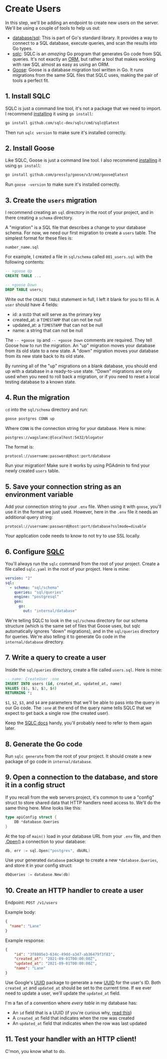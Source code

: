 # Create Users

In this step, we'll be adding an endpoint to create new users on the server. We'll be using a couple of tools to help us out:

* [database/sql](https://pkg.go.dev/database/sql): This is part of Go's standard library. It provides a way to connect to a SQL database, execute queries, and scan the results into Go types.
* [sqlc](https://sqlc.dev/): SQLC is an *amazing* Go program that generates Go code from SQL queries. It's not exactly an [ORM](https://www.freecodecamp.org/news/what-is-an-orm-the-meaning-of-object-relational-mapping-database-tools/), but rather a tool that makes working with raw SQL almost as easy as using an ORM.
* [Goose](https://github.com/pressly/goose): Goose is a database migration tool written in Go. It runs migrations from the same SQL files that SQLC uses, making the pair of tools a perfect fit.

## 1. Install SQLC

SQLC is just a command line tool, it's not a package that we need to import. I recommend [installing](https://docs.sqlc.dev/en/latest/overview/install.html) it using `go install`:

```bash
go install github.com/sqlc-dev/sqlc/cmd/sqlc@latest
```

Then run `sqlc version` to make sure it's installed correctly.

## 2. Install Goose

Like SQLC, Goose is just a command line tool. I also recommend [installing](https://github.com/pressly/goose#install) it using `go install`:

```bash
go install github.com/pressly/goose/v3/cmd/goose@latest
```

Run `goose -version` to make sure it's installed correctly.

## 3. Create the `users` migration

I recommend creating an `sql` directory in the root of your project, and in there creating a `schema` directory.

A "migration" is a SQL file that describes a change to your database schema. For now, we need our first migration to create a `users` table. The simplest format for these files is:

```
number_name.sql
```

For example, I created a file in `sql/schema` called `001_users.sql` with the following contents:

```sql
-- +goose Up
CREATE TABLE ...

-- +goose Down
DROP TABLE users;
```

Write out the `CREATE TABLE` statement in full, I left it blank for you to fill in. A `user` should have 4 fields:

* id: a `UUID` that will serve as the primary key
* created_at: a `TIMESTAMP` that can not be null
* updated_at: a `TIMESTAMP` that can not be null
* name: a string that can not be null

The `-- +goose Up` and `-- +goose Down` comments are required. They tell Goose how to run the migration. An "up" migration moves your database from its old state to a new state. A "down" migration moves your database from its new state back to its old state.

By running all of the "up" migrations on a blank database, you should end up with a database in a ready-to-use state. "Down" migrations are only used when you need to roll back a migration, or if you need to reset a local testing database to a known state.

## 4. Run the migration

`cd` into the `sql/schema` directory and run:

```bash
goose postgres CONN up
```

Where `CONN` is the connection string for your database. Here is mine:

```
postgres://wagslane:@localhost:5432/blogator
```

The format is:

```
protocol://username:password@host:port/database
```

Run your migration! Make sure it works by using PGAdmin to find your newly created `users` table.

## 5. Save your connection string as an environment variable

Add your connection string to your `.env` file. When using it with `goose`, you'll use it in the format we just used. However, here in the `.env` file it needs an additional query string:

```
protocol://username:password@host:port/database?sslmode=disable
```

Your application code needs to know to not try to use SSL locally.

## 6. Configure [SQLC](https://docs.sqlc.dev/en/latest/tutorials/getting-started-postgresql.html)

You'll always run the `sqlc` command from the root of your project. Create a file called `sqlc.yaml` in the root of your project. Here is mine:

```yaml
version: "2"
sql:
  - schema: "sql/schema"
    queries: "sql/queries"
    engine: "postgresql"
    gen:
      go:
        out: "internal/database"
```

We're telling SQLC to look in the `sql/schema` directory for our schema structure (which is the same set of files that Goose uses, but sqlc automatically ignores "down" migrations), and in the `sql/queries` directory for queries. We're also telling it to generate Go code in the `internal/database` directory.

## 7. Write a query to create a user

Inside the `sql/queries` directory, create a file called `users.sql`. Here is mine:

```sql
-- name: CreateUser :one
INSERT INTO users (id, created_at, updated_at, name)
VALUES ($1, $2, $3, $4)
RETURNING *;
```

`$1`, `$2`, `$3`, and `$4` are parameters that we'll be able to pass into the query in our Go code. The `:one` at the end of the query name tells SQLC that we expect to get back a single row (the created user).

Keep the [SQLC docs](https://docs.sqlc.dev/en/latest/tutorials/getting-started-postgresql.html) handy, you'll probably need to refer to them again later.

## 8. Generate the Go code

Run `sqlc generate` from the root of your project. It should create a new package of go code in `internal/database`.

## 9. Open a connection to the database, and store it in a config struct

If you recall from the web servers project, it's common to use a "config" struct to store shared data that HTTP handlers need access to. We'll do the same thing here. Mine looks like this:

```go
type apiConfig struct {
	DB *database.Queries
}
```

At the top of `main()` load in your database URL from your `.env` file, and then [.Open()](https://pkg.go.dev/database/sql#Open) a connection to your database:

```go
db, err := sql.Open("postgres", dbURL)
```

Use your generated `database` package to create a new `*database.Queries`, and store it in your config struct:

```go
dbQueries := database.New(db)
```

## 10. Create an HTTP handler to create a user

Endpoint: `POST /v1/users`

Example body:

```json
{
  "name": "Lane"
}
```

Example response:

```json
{
    "id": "3f8805e3-634c-49dd-a347-ab36479f3f83",
    "created_at": "2021-09-01T00:00:00Z",
    "updated_at": "2021-09-01T00:00:00Z",
    "name": "Lane"
}
```

Use Google's [UUID](https://pkg.go.dev/github.com/google/uuid) package to generate a new [UUID](https://blog.boot.dev/clean-code/what-are-uuids-and-should-you-use-them/) for the user's ID. Both `created_at` and `updated_at` should be set to the current time. If we ever need to update a user, we'll update the `updated_at` field.

I'm a fan of a convention where *every table* in my database has:

* An `id` field that is a UUID (if you're curious why, [read this](https://blog.boot.dev/clean-code/what-are-uuids-and-should-you-use-them/))
* A `created_at` field that indicates when the row was created
* An `updated_at` field that indicates when the row was last updated

## 11. Test your handler with an HTTP client!

C'mon, you know what to do.

